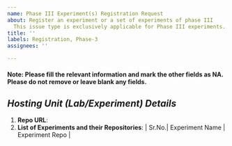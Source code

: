 ```yaml
---
name: Phase III Experiment(s) Registration Request
about: Register an experiment or a set of experiments of phase III
  This issue type is exclusively applicable for Phase III experiments.
title: ''
labels: Registration, Phase-3
assignees: ''

---
```


#### Note: Please fill the relevant information and mark the other fields as NA. Please do not remove or leave blank any fields.
## *Hosting Unit (Lab/Experiment) Details*
1. **Repo URL**: <!--URL of a public Repo-->
1. **List of Experiments and their Repositories**: <!--URL of a public Repo-->
| Sr.No.| Experiment Name | Experiment Repo |
